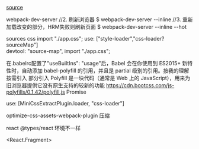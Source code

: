 [source](https://github.com/Lemoncode/react-typescript-samples/tree/master/hooks/00_BoilerPlate)

webpack-dev-server
//2. 刷新浏览器
$ webpack-dev-server --inline
//3. 重新加载改变的部分，HRM失败则刷新页面
$ webpack-dev-server  --inline --hot

sources  css 
import "./app.css";
 use: ["style-loader","css-loader?sourceMap"]  
devtool: "source-map",
import "./app.css";



在.babelrc配置了"useBuiltIns": "usage"后，Babel 会在你使用到 ES2015+ 新特性时，自动添加 babel-polyfill 的引用，并且是 partial 级别的引用。按我的理解按需引入 部分引入
Polyfill 是一块代码（通常是 Web 上的 JavaScript），用来为旧浏览器提供它没有原生支持的较新的功能
https://cdn.bootcss.com/js-polyfills/0.1.42/polyfill.js   Promise

use: [MiniCssExtractPlugin.loader, "css-loader"]

optimize-css-assets-webpack-plugin  压缩

react  @types/react 环境不一样

<React.Fragment>